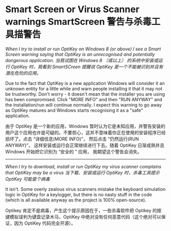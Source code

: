 Smart Screen or Virus Scanner warnings
SmartScreen 警告与杀毒工具描警告
======

*When I try to install or run OptiKey on Windows 8 (or above) I see a Smart Screen warning saying that OptiKey is an unrecognised and potentially dangerous application.*
*当我试图在 Windows 8 （或以上） 的系统中安装或运行 OptiKey 时，我看到 SmartSCreen 提醒说 OptiKey 是一个不能被识别并且有潜在危险的应用。*

Due to the fact that OptiKey is a new application Windows will consider it an unknown entity for a little while and warn people installing it that it may not be trustworthy. Don't worry - it doesn't mean that the installer you are using has been compromised. Click "MORE INFO" and then "RUN ANYWAY" and the installation/run will continue normally. I expect this warning to go away as OptiKey matures and Windows starts recognising it as a "safe" application.

由于 OptiKey 是一个新的应用，Windows 暂时认为它是未知应用，并警告安装的用户这个应用也许是可疑的。不要担心，这并不意味着你正在使用的安装程序已经损坏了。点击 “详细信息(MORE INFO)”， 然后点击 “仍然运行(RUN ANYWAY)”， 这样安装或运行会正常继续进行下去。随着 OptiKey 日渐成熟并且 Windows 开始把它识别为 “安全的 ” 应用， 我期望这个警告会消失。


---

*When I try to download, install or run OptiKey my virus scanner complains that OptiKey may be a virus*
*当下载、安装或运行 OptiKey 时，杀毒工具提示 OptiKey 可能是个病毒*

It isn't. Some overly zealous virus scanners mistake the keyboard simulation logic in OptiKey for a keylogger, but there is no nasty stuff in the code (which is all available anyway as the project is 100% open-source).

Optikey 肯定不是病毒，产生这个提示原因在于，一些杀毒软件把 Optikey 的按键模拟误判为键盘记录木马，OptiKey 中绝对没有任何恶意代码（这个绝对可以保证，因为 OptiKey 代码完全开源）。
